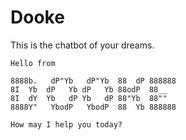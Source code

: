 # Dooke

This is the chatbot of your dreams. 
   ```
   Hello from
   
   8888b.   dP"Yb   dP"Yb  88  dP 888888
   8I  Yb  dP   Yb dP   Yb 88odP  88__
   8I  dY  Yb   dP Yb   dP 88"Yb  88""
   8888Y"   YbodP   YbodP  88  Yb 888888
   
   How may I help you today?
   ```
